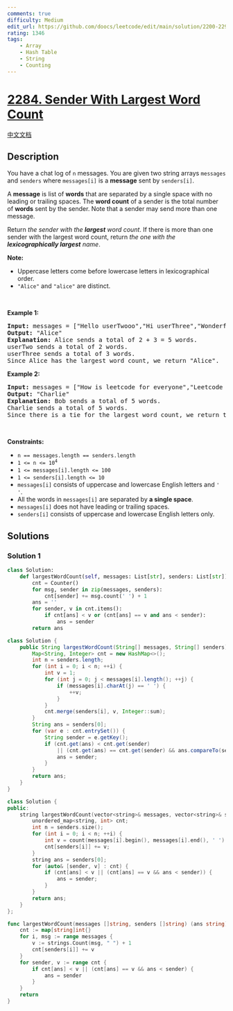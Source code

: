 ```yaml
---
comments: true
difficulty: Medium
edit_url: https://github.com/doocs/leetcode/edit/main/solution/2200-2299/2284.Sender%20With%20Largest%20Word%20Count/README_EN.md
rating: 1346
tags:
    - Array
    - Hash Table
    - String
    - Counting
---
```


# [2284. Sender With Largest Word Count](https://leetcode.com/problems/sender-with-largest-word-count)

[中文文档](/solution/2200-2299/2284.Sender%20With%20Largest%20Word%20Count/README.md)

## Description

<p>You have a chat log of <code>n</code> messages. You are given two string arrays <code>messages</code> and <code>senders</code> where <code>messages[i]</code> is a <strong>message</strong> sent by <code>senders[i]</code>.</p>

<p>A <strong>message</strong> is list of <strong>words</strong> that are separated by a single space with no leading or trailing spaces. The <strong>word count</strong> of a sender is the total number of <strong>words</strong> sent by the sender. Note that a sender may send more than one message.</p>

<p>Return <em>the sender with the <strong>largest</strong> word count</em>. If there is more than one sender with the largest word count, return <em>the one with the <strong>lexicographically largest</strong> name</em>.</p>

<p><strong>Note:</strong></p>

<ul>
	<li>Uppercase letters come before lowercase letters in lexicographical order.</li>
	<li><code>&quot;Alice&quot;</code> and <code>&quot;alice&quot;</code> are distinct.</li>
</ul>

<p>&nbsp;</p>
<p><strong class="example">Example 1:</strong></p>

<pre>
<strong>Input:</strong> messages = [&quot;Hello userTwooo&quot;,&quot;Hi userThree&quot;,&quot;Wonderful day Alice&quot;,&quot;Nice day userThree&quot;], senders = [&quot;Alice&quot;,&quot;userTwo&quot;,&quot;userThree&quot;,&quot;Alice&quot;]
<strong>Output:</strong> &quot;Alice&quot;
<strong>Explanation:</strong> Alice sends a total of 2 + 3 = 5 words.
userTwo sends a total of 2 words.
userThree sends a total of 3 words.
Since Alice has the largest word count, we return &quot;Alice&quot;.
</pre>

<p><strong class="example">Example 2:</strong></p>

<pre>
<strong>Input:</strong> messages = [&quot;How is leetcode for everyone&quot;,&quot;Leetcode is useful for practice&quot;], senders = [&quot;Bob&quot;,&quot;Charlie&quot;]
<strong>Output:</strong> &quot;Charlie&quot;
<strong>Explanation:</strong> Bob sends a total of 5 words.
Charlie sends a total of 5 words.
Since there is a tie for the largest word count, we return the sender with the lexicographically larger name, Charlie.</pre>

<p>&nbsp;</p>
<p><strong>Constraints:</strong></p>

<ul>
	<li><code>n == messages.length == senders.length</code></li>
	<li><code>1 &lt;= n &lt;= 10<sup>4</sup></code></li>
	<li><code>1 &lt;= messages[i].length &lt;= 100</code></li>
	<li><code>1 &lt;= senders[i].length &lt;= 10</code></li>
	<li><code>messages[i]</code> consists of uppercase and lowercase English letters and <code>&#39; &#39;</code>.</li>
	<li>All the words in <code>messages[i]</code> are separated by <strong>a single space</strong>.</li>
	<li><code>messages[i]</code> does not have leading or trailing spaces.</li>
	<li><code>senders[i]</code> consists of uppercase and lowercase English letters only.</li>
</ul>

## Solutions

### Solution 1

<!-- tabs:start -->

```python
class Solution:
    def largestWordCount(self, messages: List[str], senders: List[str]) -> str:
        cnt = Counter()
        for msg, sender in zip(messages, senders):
            cnt[sender] += msg.count(' ') + 1
        ans = ''
        for sender, v in cnt.items():
            if cnt[ans] < v or (cnt[ans] == v and ans < sender):
                ans = sender
        return ans
```

```java
class Solution {
    public String largestWordCount(String[] messages, String[] senders) {
        Map<String, Integer> cnt = new HashMap<>();
        int n = senders.length;
        for (int i = 0; i < n; ++i) {
            int v = 1;
            for (int j = 0; j < messages[i].length(); ++j) {
                if (messages[i].charAt(j) == ' ') {
                    ++v;
                }
            }
            cnt.merge(senders[i], v, Integer::sum);
        }
        String ans = senders[0];
        for (var e : cnt.entrySet()) {
            String sender = e.getKey();
            if (cnt.get(ans) < cnt.get(sender)
                || (cnt.get(ans) == cnt.get(sender) && ans.compareTo(sender) < 0)) {
                ans = sender;
            }
        }
        return ans;
    }
}
```

```cpp
class Solution {
public:
    string largestWordCount(vector<string>& messages, vector<string>& senders) {
        unordered_map<string, int> cnt;
        int n = senders.size();
        for (int i = 0; i < n; ++i) {
            int v = count(messages[i].begin(), messages[i].end(), ' ') + 1;
            cnt[senders[i]] += v;
        }
        string ans = senders[0];
        for (auto& [sender, v] : cnt) {
            if (cnt[ans] < v || (cnt[ans] == v && ans < sender)) {
                ans = sender;
            }
        }
        return ans;
    }
};
```

```go
func largestWordCount(messages []string, senders []string) (ans string) {
	cnt := map[string]int{}
	for i, msg := range messages {
		v := strings.Count(msg, " ") + 1
		cnt[senders[i]] += v
	}
	for sender, v := range cnt {
		if cnt[ans] < v || (cnt[ans] == v && ans < sender) {
			ans = sender
		}
	}
	return
}
```

<!-- tabs:end -->

<!-- end -->

